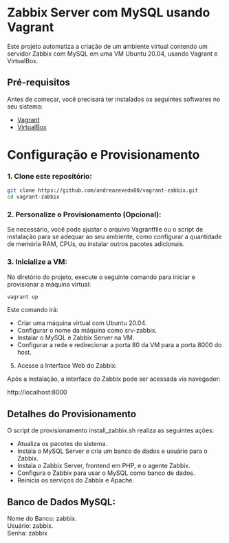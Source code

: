 # Zabbix Server com MySQL usando Vagrant

Este projeto automatiza a criação de um ambiente virtual contendo um servidor Zabbix com MySQL em uma VM Ubuntu 20.04, usando Vagrant e VirtualBox.

## Pré-requisitos

Antes de começar, você precisará ter instalados os seguintes softwares no seu sistema:

- [Vagrant](https://www.vagrantup.com/downloads)
- [VirtualBox](https://www.virtualbox.org/wiki/Downloads)

# Configuração e Provisionamento

### 1. Clone este repositório:

```bash
git clone https://github.com/andreazevedo80/vagrant-zabbix.git
cd vagrant-zabbix
```

### 2. Personalize o Provisionamento (Opcional):
Se necessário, você pode ajustar o arquivo Vagrantfile ou o script de instalação para se adequar ao seu ambiente, como configurar a quantidade de memória RAM, CPUs, ou instalar outros pacotes adicionais.

### 3. Inicialize a VM:
No diretório do projeto, execute o seguinte comando para iniciar e provisionar a máquina virtual:

```bash
vagrant up
```
Este comando irá:

- Criar uma máquina virtual com Ubuntu 20.04.
- Configurar o nome da máquina como srv-zabbix.
- Instalar o MySQL e Zabbix Server na VM.
- Configurar a rede e redirecionar a porta 80 da VM para a porta 8000 do host.

5. Acesse a Interface Web do Zabbix:

Após a instalação, a interface do Zabbix pode ser acessada via navegador:

http://localhost:8000


## Detalhes do Provisionamento

O script de provisionamento install_zabbix.sh realiza as seguintes ações:

- Atualiza os pacotes do sistema.
- Instala o MySQL Server e cria um banco de dados e usuário para o Zabbix.
- Instala o Zabbix Server, frontend em PHP, e o agente Zabbix.
- Configura o Zabbix para usar o MySQL como banco de dados.
- Reinicia os serviços do Zabbix e Apache.

## Banco de Dados MySQL:
Nome do Banco: zabbix.  
Usuário: zabbix.    
Senha: zabbix